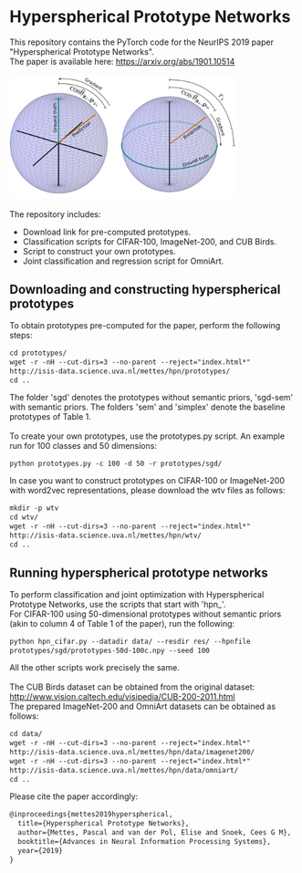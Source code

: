 # Hyperspherical Prototype Networks
This repository contains the PyTorch code for the NeurIPS 2019 paper "Hyperspherical Prototype Networks".
<br>
The paper is available here: https://arxiv.org/abs/1901.10514
<br><br>
<img src="data/spheres-visualization.png" alt="Drawing" style="width: 400px;"/>
<br><br>
The repository includes:
* Download link for pre-computed prototypes.
* Classification scripts for CIFAR-100, ImageNet-200, and CUB Birds.
* Script to construct your own prototypes.
* Joint classification and regression script for OmniArt.

## Downloading and constructing hyperspherical prototypes

To obtain prototypes pre-computed for the paper, perform the following steps:
```
cd prototypes/
wget -r -nH --cut-dirs=3 --no-parent --reject="index.html*" http://isis-data.science.uva.nl/mettes/hpn/prototypes/
cd ..
```
The folder 'sgd' denotes the prototypes without semantic priors, 'sgd-sem' with semantic priors. The folders 'sem' and 'simplex' denote the baseline prototypes of Table 1.
<br><br>
To create your own prototypes, use the prototypes.py script. An example run for 100 classes and 50 dimensions:
```
python prototypes.py -c 100 -d 50 -r prototypes/sgd/
```
In case you want to construct prototypes on CIFAR-100 or ImageNet-200 with word2vec representations, please download the wtv files as follows:
```
mkdir -p wtv
cd wtv/
wget -r -nH --cut-dirs=3 --no-parent --reject="index.html*" http://isis-data.science.uva.nl/mettes/hpn/wtv/
cd ..
```

## Running hyperspherical prototype networks

To perform classification and joint optimization with Hyperspherical Prototype Networks, use the scripts that start with 'hpn_'.
<br>
For CIFAR-100 using 50-dimensional prototypes without semantic priors (akin to column 4 of Table 1 of the paper), run the following:
```
python hpn_cifar.py --datadir data/ --resdir res/ --hpnfile prototypes/sgd/prototypes-50d-100c.npy --seed 100
```
All the other scripts work precisely the same.
<br><br>
The CUB Birds dataset can be obtained from the original dataset: http://www.vision.caltech.edu/visipedia/CUB-200-2011.html
<br>
The prepared ImageNet-200 and OmniArt datasets can be obtained as follows:
```
cd data/
wget -r -nH --cut-dirs=3 --no-parent --reject="index.html*" http://isis-data.science.uva.nl/mettes/hpn/data/imagenet200/
wget -r -nH --cut-dirs=3 --no-parent --reject="index.html*" http://isis-data.science.uva.nl/mettes/hpn/data/omniart/
cd ..
```
Please cite the paper accordingly:
```
@inproceedings{mettes2019hyperspherical,
  title={Hyperspherical Prototype Networks},
  author={Mettes, Pascal and van der Pol, Elise and Snoek, Cees G M},
  booktitle={Advances in Neural Information Processing Systems},
  year={2019}
}
```
